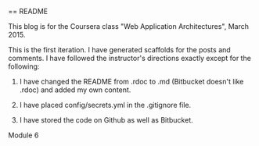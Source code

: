 == README

This blog is for the Coursera class "Web Application Architectures", March 2015.

This is the first iteration. I have generated scaffolds for the posts and comments. I have followed the instructor's directions exactly except for the following:

1. I have changed the README from .rdoc to .md (Bitbucket doesn't like .rdoc) and added my own content.

2. I have placed config/secrets.yml in the .gitignore file.

3. I have stored the code on Github as well as Bitbucket.

Module 6
